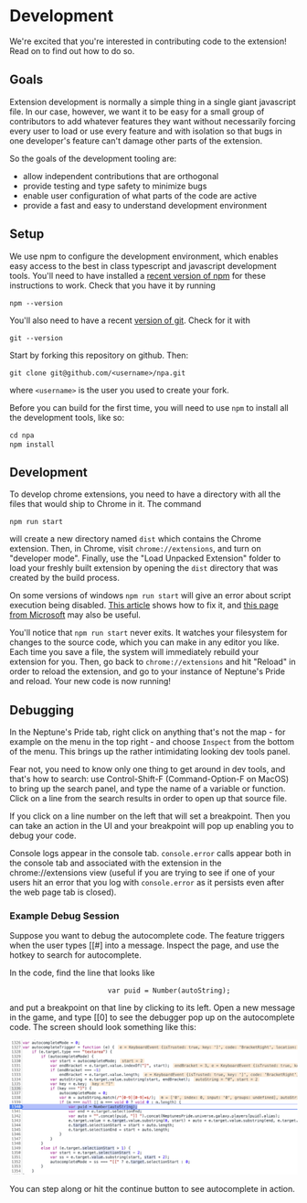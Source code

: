 # Development

We're excited that  you're interested in contributing code to
the extension! Read on to find out how to do so.

## Goals

Extension development is normally a simple thing in a single giant
javascript file. In our case, however, we want it to be easy for a
small group of contributors to add whatever features they want
without necessarily forcing every user to load or use every feature
and with isolation so that bugs in one developer's feature can't
damage other parts of the extension.

So the goals of the development tooling are:

- allow independent contributions that are orthogonal
- provide testing and type safety to minimize bugs
- enable user configuration of what parts of the code are active
- provide a fast and easy to understand development environment

## Setup

We use npm to configure the development environment, which enables
easy access to the best in class typescript and javascript development
tools. You'll need to have installed a 
[recent version of npm](https://docs.npmjs.com/downloading-and-installing-node-js-and-npm)
for these instructions to work. Check that you have it by running

```
npm --version
```

You'll also need to have a recent 
[version of git](https://git-scm.com/book/en/v2/Getting-Started-Installing-Git). 
Check for it with

```
git --version
```

Start by forking this repository on github. Then:

```
git clone git@github.com/<username>/npa.git
```

where `<username>` is the user you used to create your fork.

Before you can build for the first time, you will need to 
use `npm` to install all the development tools, like so:

```
cd npa
npm install
```

## Development

To develop chrome extensions, you need to have a directory with all
the files that would ship to Chrome in it. The command

```
npm run start
```

will create a new directory named `dist` which contains the Chrome
extension. Then, in Chrome, visit `chrome://extensions`, and turn
on "developer mode". Finally, use the "Load Unpacked Extension"
folder to load your freshly built extension by opening the `dist`
directory that was created by the build process.

On some versions of windows `npm run start` will give an error about
script execution being disabled. [This article](https://bobbyhadz.com/blog/nodemon-cannot-be-loaded-running-scripts-disabled) shows how to fix
it, and [this page from Microsoft](https://learn.microsoft.com/en-us/powershell/module/microsoft.powershell.core/about/about_execution_policies?view=powershell-7.3) may also be useful.

You'll notice that `npm run start` never exits. It watches your
filesystem for changes to the source code, which you can make in
any editor you like. Each time you save a file, the system will
immediately rebuild your extension for you. Then, go back to
`chrome://extensions` and hit "Reload" in order to reload the
extension, and go to your instance of Neptune's Pride and 
reload. Your new code is now running!

## Debugging

In the Neptune's Pride tab, right click on anything that's not the
map - for example on the menu in the top right - and choose `Inspect`
from the bottom of the menu. This brings up the rather intimidating
looking dev tools panel.

Fear not, you need to know only one thing to get around in dev
tools, and that's how to search: use Control-Shift-F (Command-Option-F
on MacOS) to bring up the search panel, and type the name of a
variable or function. Click on a line from the search results in
order to open up that source file.

If you click on a line number on the left that will set a breakpoint.
Then you can take an action in the UI and your breakpoint will pop
up enabling you to debug your code.

Console logs appear in the console tab. `console.error` calls appear
both in the console tab and associated with the extension in the
chrome://extensions view (useful if you are trying to see if one of
your users hit an error that you log with `console.error` as it
persists even after the web page tab is closed). 

### Example Debug Session

Suppose you want to debug the autocomplete code. The feature triggers
when the user types [[#] into a message. Inspect the page, and use
the hotkey to search for autocomplete.

In the code, find the line that looks like

```
                        var puid = Number(autoString);
```

and put a breakpoint on that line by clicking to its left. Open a new
message in the game, and type [[0] to see the debugger pop up on the
autocomplete code. The screen should look something like this:

![Development](pictures/devscreenshot.png?raw=true)

You can step along or hit the continue button to see autocomplete in
action.
